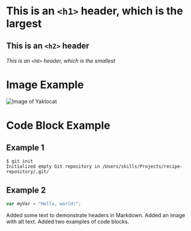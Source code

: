 # This is an `<h1>` header, which is the largest

## This is an `<h2>` header

###### This is an `<h6>` header, which is the smallest

# Image Example
![Image of Yaktocat](https://octodex.github.com/images/yaktocat.png)

# Code Block Example
## Example 1
```
$ git init
Initialized empty Git repository in /Users/skills/Projects/recipe-repository/.git/
```
## Example 2
``` javascript
var myVar = "Hello, world!";
```

Added some text to demonstrate headers in Markdown.
Added an image with alt text.
Added two examples of code blocks.
